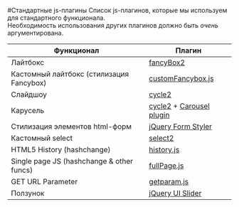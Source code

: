 #Стандартные js-плагины
Список js-плагинов, которые мы используем для стандартного функционала.  
Необходимость использования других плагинов должно быть _очень_ аргументирована.

Функционал | Плагин
--- | ---
Лайтбокс | [fancyBox2](https://github.com/fancyapps/fancyBox)
Кастомный лайтбокс (стилизация Fancybox) | [customFancybox.js](https://gist.github.com/delka/34085666749ed480b27a)
Слайдшоу | [cycle2](https://github.com/malsup/cycle2)
Карусель | [cycle2](https://github.com/malsup/cycle2) + [Carousel plugin](http://jquery.malsup.com/cycle2/download/)
Стилизация элементов html-форм | [jQuery Form Styler](https://github.com/Dimox/jQueryFormStyler)
Кастомный select | [select2](https://github.com/ivaynberg/select2)
HTML5 History (hashchange) | [history.js](https://github.com/browserstate/history.js/blob/master/scripts/bundled/html4%2Bhtml5/jquery.history.js)
Single page JS (hashchange & other funcs) | [fullPage.js](https://github.com/alvarotrigo/fullPage.js)
GET URL Parameter | [getparam.js](https://gist.github.com/varemenos/2531765)
Ползунок | [jQuery UI Slider](http://jqueryui.com/slider/)
